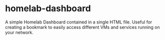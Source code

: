 # homelab-dashboard
A simple Homelab Dashboard contained in a single HTML file. Useful for creating a bookmark to easily access different VMs and services running on your network. 
